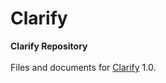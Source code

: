 # Clarify

**Clarify Repository**
<br>
<br>
Files and documents for [Clarify](https://www.clarify.so) 1.0.
<br>
<br>

